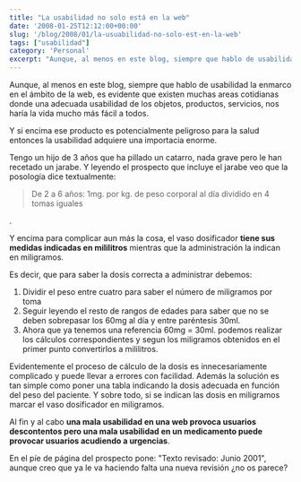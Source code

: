 ```yaml
---
title: "La usabilidad no solo está en la web"
date: '2008-01-25T12:12:00+00:00'
slug: '/blog/2008/01/la-usuabilidad-no-solo-est-en-la-web'
tags: ["usabilidad"]
category: 'Personal'
excerpt: "Aunque, al menos en este blog, siempre que hablo de usabilidad la enmarco en el ámbito de la web, es evidente que existen muchas areas cotidianas donde una adecuada usabilidad de los objetos, productos..."
---
```

Aunque, al menos en este blog, siempre que hablo de usabilidad la enmarco en el ámbito de la web, es evidente que existen muchas areas cotidianas donde una adecuada usabilidad de los objetos, productos, servicios, nos haría la vida mucho más fácil a todos.

Y si encima ese producto es potencialmente peligroso para la salud entonces la usabilidad adquiere una importacia enorme.

Tengo un hijo de 3 años que ha pillado un catarro, nada grave pero le han recetado un jarabe. Y leyendo el prospecto que incluye el jarabe veo que la posología dice textualmente:

> De 2 a 6 años: 1mg. por kg. de peso corporal al día dividido en 4 tomas iguales

.

Y encima para complicar aun más la cosa, el vaso dosificador **tiene sus medidas indicadas en mililitros** mientras que la administración la indican en miligramos.

Es decir, que para saber la dosis correcta a administrar debemos:

1. Dividir el peso entre cuatro para saber el número de miligramos por toma
2. Seguir leyendo el resto de rangos de edades para saber que no se deben sobrepasar los 60mg al día y entre paréntesis 30ml.
3. Ahora que ya tenemos una referencia 60mg = 30ml. podemos realizar los cálculos correspondientes y segun los miligramos obtenidos en el primer punto convertirlos a mililitros.

Evidentemente el proceso de cálculo de la dosis es innecesariamente complicado y puede llevar a errores con facilidad. Además la solución es tan simple como poner una tabla indicando la dosis adecuada en función del peso del paciente. Y sobre todo, si se indican las dosis en miligramos marcar el vaso dosificador en miligramos.

Al fin y al cabo **una mala usabilidad en una web provoca usuarios descontentos pero una mala usabilidad en un medicamento puede provocar usuarios acudiendo a urgencias**.

En el píe de página del prospecto pone: "Texto revisado: Junio 2001", aunque creo que ya le va haciendo falta una nueva revisión ¿no os parece?


